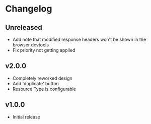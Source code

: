 # Changelog

## Unreleased

- Add note that modified response headers won't be shown in the browser devtools
- Fix priority not getting applied

## v2.0.0

- Completely reworked design
- Add 'duplicate' button
- Resource Type is configurable

## v1.0.0

- Initial release